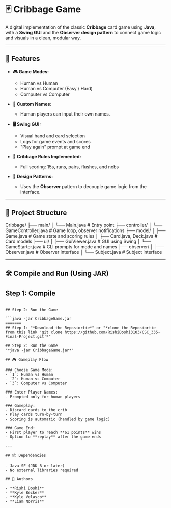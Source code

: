 # 🃏 Cribbage Game

A digital implementation of the classic **Cribbage** card game using **Java**, with a **Swing GUI** and the **Observer design pattern** to connect game logic and visuals in a clean, modular way.

---

## 🚀 Features

- **🎮 Game Modes:**
  - Human vs Human
  - Human vs Computer (Easy / Hard)
  - Computer vs Computer

- **🧑 Custom Names:**
  - Human players can input their own names.

- **🖥️ Swing GUI:**
  - Visual hand and card selection
  - Logs for game events and scores
  - "Play again" prompt at game end

- **🧠 Cribbage Rules Implemented:**
  - Full scoring: 15s, runs, pairs, flushes, and nobs

- **🧩 Design Patterns:**
  - Uses the **Observer** pattern to decouple game logic from the interface.

---

## 📁 Project Structure

Cribbage/ ├── main/ │ └── Main.java # Entry point ├── controller/ │ └── GameController.java # Game loop, observer notifications ├── model/ │ ├── Game.java # Game state and scoring rules │ ├── Card.java, Deck.java # Card models ├── ui/ │ ├── GuiViewer.java # GUI using Swing │ └── GameStarter.java # CLI prompts for mode and names ├── observer/ │ ├── Observer.java # Observer interface │ └── Subject.java # Subject interface

---

## 🛠️ Compile and Run (Using JAR)

## Step 1: Compile
```javac -d out $(find . -name "*.java")

## Step 2: Run the Game

```java -jar CribbageGame.jar
=======
## Step 1: "*Download the Reposiortie*" or "*clone the Reposiortie from this link 'git clone https://github.com/RishiDoshi3103/CSC_335-Final-Project.git'*" 

## Step 2: Run the Game
"*java -jar CribbageGame.jar*"

## 🎮 Gameplay Flow

### Choose Game Mode:
- `1`: Human vs Human  
- `2`: Human vs Computer  
- `3`: Computer vs Computer

### Enter Player Names:
- Prompted only for human players

### Gameplay:
- Discard cards to the crib
- Play cards turn-by-turn
- Scoring is automatic (handled by game logic)

### Game End:
- First player to reach **61 points** wins
- Option to **replay** after the game ends

---

## 📦 Dependencies

- Java SE (JDK 8 or later)
- No external libraries required

## 🙋 Authors

- **Rishi Doshi**
- **Kyle Becker**
- **Kyle Velasco**
- **Liam Norris**
